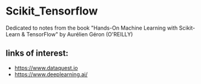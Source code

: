 # Scikit_Tensorflow
Dedicated to notes from the book "Hands-On Machine Learning with Scikit-Learn & TensorFlow" by Aurélien Géron (O'REILLY)

## links of interest: 
- https://www.dataquest.io
- https://www.deeplearning.ai/
